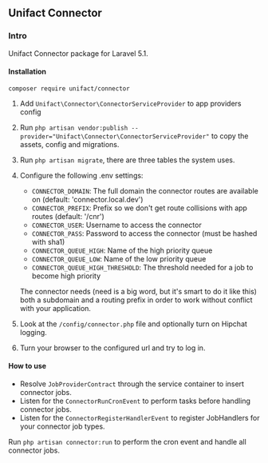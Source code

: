 ## Unifact Connector

### Intro

Unifact Connector package for Laravel 5.1. 

#### Installation

    composer require unifact/connector

1.  Add `Unifact\Connector\ConnectorServiceProvider` to app providers config
1.  Run `php artisan vendor:publish --provider="Unifact\Connector\ConnectorServiceProvider"` to copy the assets, config and migrations.
3.  Run `php artisan migrate`, there are three tables the system uses.
2.  Configure the following .env settings:
    - `CONNECTOR_DOMAIN`: The full domain the connector routes are available on (default: 'connector.local.dev')
    - `CONNECTOR_PREFIX`: Prefix so we don't get route collisions with app routes (default: '/cnr')
    - `CONNECTOR_USER`: Username to access the connector
    - `CONNECTOR_PASS`: Password to access the connector (must be hashed with sha1)
    - `CONNECTOR_QUEUE_HIGH`: Name of the high priority queue
    - `CONNECTOR_QUEUE_LOW`: Name of the low priority queue
    - `CONNECTOR_QUEUE_HIGH_THRESHOLD`: The threshold needed for a job to become high priority
    
    The connector needs (need is a big word, but it's smart to do it like this) both a subdomain and a routing prefix in order to work without conflict with your application.
4.  Look at the `/config/connector.php` file and optionally turn on Hipchat logging.
5.  Turn your browser to the configured url and try to log in.

#### How to use

- Resolve `JobProviderContract` through the service container to insert connector jobs.
- Listen for the `ConnectorRunCronEvent` to perform tasks before handling connector jobs.
- Listen for the `ConnectorRegisterHandlerEvent` to register JobHandlers for your connector job types.

Run `php artisan connector:run` to perform the cron event and handle all connector jobs.
